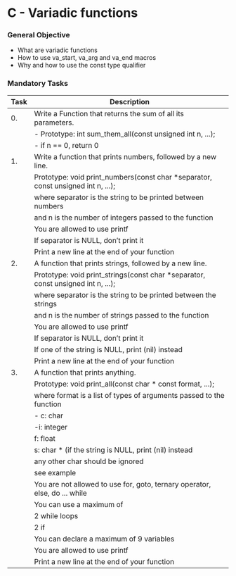 # C - Variadic functions

### General Objective
-	What are variadic functions
-	How to use va_start, va_arg and va_end macros
-	Why and how to use the const type qualifier

### Mandatory Tasks
| Task | Description |
| --- | --- |
| 0. | Write a Function that returns the sum of all its parameters. |
| | 	-	Prototype: int sum_them_all(const unsigned int n, ...); |
| |	-	if n == 0, return 0 |
| 1. | Write a function that prints numbers, followed by a new line. |
|  | Prototype: void print_numbers(const char \*separator, const unsigned int n, ...);
| | where separator is the string to be printed between numbers|
| | and n is the number of integers passed to the function
| | You are allowed to use printf
| | If separator is NULL, don’t print it
| | Print a new line at the end of your function |
| 2. | A function that prints strings, followed by a new line. |
|    | Prototype: void print_strings(const char \*separator, const unsigned int n, ...);
| | where separator is the string to be printed between the strings
| | and n is the number of strings passed to the function
| | You are allowed to use printf
| | If separator is NULL, don’t print it
| | If one of the string is NULL, print (nil) instead
| |  Print a new line at the end of your function |
| 3. | A function that prints anything. |
|  | Prototype: void print_all(const char * const format, ...);
| | where format is a list of types of arguments passed to the function
| | -	c: char
| | -i: integer
| | f: float
| | s: char * (if the string is NULL, print (nil) instead
| | any other char should be ignored
| | see example
| | You are not allowed to use for, goto, ternary operator, else, do ... while
| | You can use a maximum of
| | 2 while loops
| | 2 if
| | You can declare a maximum of 9 variables
| | You are allowed to use printf
| | Print a new line at the end of your function |
